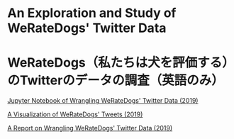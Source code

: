 # An Exploration and Study of WeRateDogs' Twitter Data

# WeRateDogs（私たちは犬を評価する）のTwitterのデータの調査（英語のみ）

[Jupyter Notebook of Wrangling WeRateDogs' Twitter Data (2019)](https://nbviewer.org/github/rob-rog/WeRateDogs_wrangle_viz/blob/af78ee5cf27c7545312393f946e49f70c41a2547/wrangle_act.ipynb)

[A Visualization of WeRateDogs' Tweets (2019)](https://github.com/rob-rog/WeRateDogs_wrangle_viz/blob/af78ee5cf27c7545312393f946e49f70c41a2547/act_report.pdf)

[A Report on Wrangling WeRateDogs' Twitter Data (2019)](https://github.com/rob-rog/WeRateDogs_wrangle_viz/blob/af78ee5cf27c7545312393f946e49f70c41a2547/wrangle_report.pdf)
